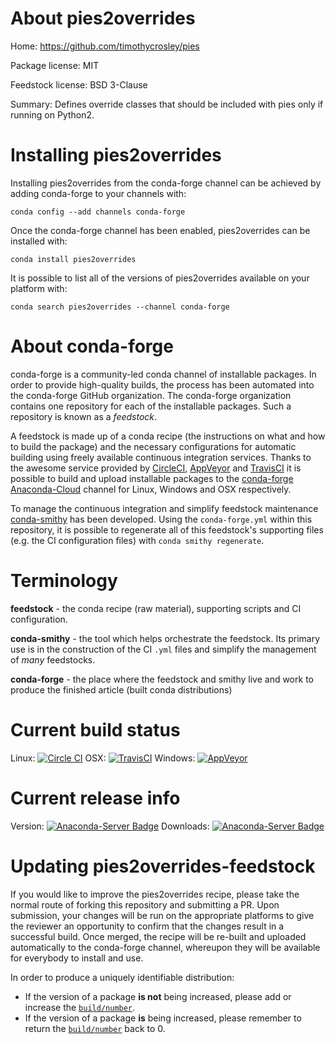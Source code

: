 About pies2overrides
====================

Home: https://github.com/timothycrosley/pies

Package license: MIT

Feedstock license: BSD 3-Clause

Summary: Defines override classes that should be included with pies only if running on Python2.



Installing pies2overrides
=========================

Installing pies2overrides from the conda-forge channel can be achieved by adding conda-forge to your channels with:

```
conda config --add channels conda-forge
```

Once the conda-forge channel has been enabled, pies2overrides can be installed with:

```
conda install pies2overrides
```

It is possible to list all of the versions of pies2overrides available on your platform with:

```
conda search pies2overrides --channel conda-forge
```


About conda-forge
=================

conda-forge is a community-led conda channel of installable packages.
In order to provide high-quality builds, the process has been automated into the
conda-forge GitHub organization. The conda-forge organization contains one repository
for each of the installable packages. Such a repository is known as a *feedstock*.

A feedstock is made up of a conda recipe (the instructions on what and how to build
the package) and the necessary configurations for automatic building using freely
available continuous integration services. Thanks to the awesome service provided by
[CircleCI](https://circleci.com/), [AppVeyor](http://www.appveyor.com/)
and [TravisCI](https://travis-ci.org/) it is possible to build and upload installable
packages to the [conda-forge](https://anaconda.org/conda-forge)
[Anaconda-Cloud](http://docs.anaconda.org/) channel for Linux, Windows and OSX respectively.

To manage the continuous integration and simplify feedstock maintenance
[conda-smithy](http://github.com/conda-forge/conda-smithy) has been developed.
Using the ``conda-forge.yml`` within this repository, it is possible to regenerate all of
this feedstock's supporting files (e.g. the CI configuration files) with ``conda smithy regenerate``.


Terminology
===========

**feedstock** - the conda recipe (raw material), supporting scripts and CI configuration.

**conda-smithy** - the tool which helps orchestrate the feedstock.
                   Its primary use is in the construction of the CI ``.yml`` files
                   and simplify the management of *many* feedstocks.

**conda-forge** - the place where the feedstock and smithy live and work to
                  produce the finished article (built conda distributions)

Current build status
====================

Linux: [![Circle CI](https://circleci.com/gh/conda-forge/pies2overrides-feedstock.svg?style=svg)](https://circleci.com/gh/conda-forge/pies2overrides-feedstock)
OSX: [![TravisCI](https://travis-ci.org/conda-forge/pies2overrides-feedstock.svg?branch=master)](https://travis-ci.org/conda-forge/pies2overrides-feedstock)
Windows: [![AppVeyor](https://ci.appveyor.com/api/projects/status/github/conda-forge/pies2overrides-feedstock?svg=True)](https://ci.appveyor.com/project/conda-forge/pies2overrides-feedstock/branch/master)

Current release info
====================
Version: [![Anaconda-Server Badge](https://anaconda.org/conda-forge/pies2overrides/badges/version.svg)](https://anaconda.org/conda-forge/pies2overrides)
Downloads: [![Anaconda-Server Badge](https://anaconda.org/conda-forge/pies2overrides/badges/downloads.svg)](https://anaconda.org/conda-forge/pies2overrides)


Updating pies2overrides-feedstock
=================================

If you would like to improve the pies2overrides recipe, please take the normal
route of forking this repository and submitting a PR. Upon submission, your changes will
be run on the appropriate platforms to give the reviewer an opportunity to confirm that the
changes result in a successful build. Once merged, the recipe will be re-built and uploaded
automatically to the conda-forge channel, whereupon they will be available for everybody to
install and use.

In order to produce a uniquely identifiable distribution:
 * If the version of a package **is not** being increased, please add or increase
   the [``build/number``](http://conda.pydata.org/docs/building/meta-yaml.html#build-number-and-string).
 * If the version of a package **is** being increased, please remember to return
   the [``build/number``](http://conda.pydata.org/docs/building/meta-yaml.html#build-number-and-string)
   back to 0.
